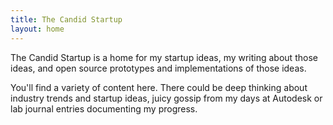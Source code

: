 ```yaml
---
title: The Candid Startup
layout: home
---
```


The Candid Startup is a home for my startup ideas, my writing about those ideas, and open source prototypes and implementations of those ideas.

You'll find a variety of content here. There could be deep thinking about industry trends and startup ideas, juicy gossip from my days at Autodesk or lab journal entries documenting my progress. 
